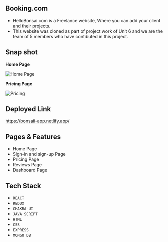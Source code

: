 ## Booking.com 
-  HelloBonsai.com is a Freelance website, Where you can add your client and their projects.
-  This website was cloned as part of project work of Unit 6 and we are the team of 5 members who have contibuted in this project.

## Snap shot
<b> Home Page </b>

![Home Page](https://user-images.githubusercontent.com/104014308/193802879-850fb83e-c33e-4ff9-a9e0-6461287e13ad.JPG)

<b> Pricing Page </b>

![Pricing](https://user-images.githubusercontent.com/104014308/193803116-c26a29e3-8bdd-4203-b925-6ecf70e54f60.JPG)

## Deployed Link
https://bonsaii-app.netlify.app/

## Pages & Features
- Home Page
- Sign-in  and sign-up Page
- Pricing Page
- Reviews Page
- Dashboard Page
## Tech Stack
- `REACT`
- `REDUX`
- `CHAKRA-UI`
-  `JAVA SCRIPT`
-  `HTML`
-  `CSS`
-  `EXPRESS`
-  `MONGO DB`
